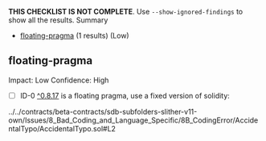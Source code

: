 **THIS CHECKLIST IS NOT COMPLETE**. Use `--show-ignored-findings` to show all the results.
Summary
 - [floating-pragma](#floating-pragma) (1 results) (Low)
## floating-pragma
Impact: Low
Confidence: High
 - [ ] ID-0
[^0.8.17](../../contracts/beta-contracts/sdb-subfolders-slither-v11-own/Issues/8_Bad_Coding_and_Language_Specific/8B_CodingError/AccidentalTypo/AccidentalTypo.sol#L2) is a floating pragma, use a fixed version of solidity:

../../contracts/beta-contracts/sdb-subfolders-slither-v11-own/Issues/8_Bad_Coding_and_Language_Specific/8B_CodingError/AccidentalTypo/AccidentalTypo.sol#L2


